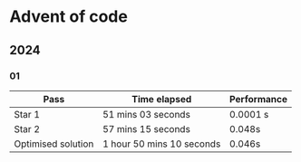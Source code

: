 # Advent of code

## 2024

### 01

| Pass               | Time elapsed              | Performance |
| ------------------ | ------------------------- | ----------- |
| Star 1             | 51 mins 03 seconds        | 0.0001 s    |
| Star 2             | 57 mins 15 seconds        | 0.048s      |
| Optimised solution | 1 hour 50 mins 10 seconds | 0.046s      |
